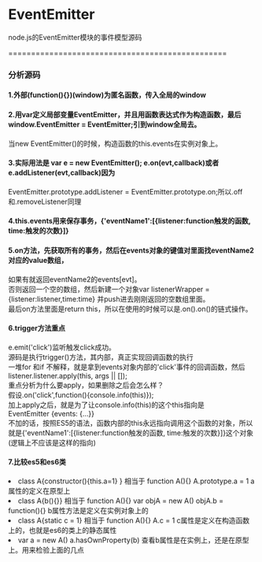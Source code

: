# EventEmitter
node.js的EventEmitter模块的事件模型源码

================================================
### 分析源码

#### 1.外部(function(){})(window)为匿名函数，传入全局的window

#### 2.用var定义局部变量EventEmitter，并且用函数表达式作为构造函数，最后window.EventEmitter = EventEmitter;引到window全局去。
当new EventEmitter()的时候，构造函数的this.events在实例对象上。

#### 3.实际用法是  var e = new EventEmitter();  e.on(evt,callback)或者e.addListener(evt,callback)因为
EventEmitter.prototype.addListener = EventEmitter.prototype.on;所以.off和.removeListener同理

#### 4.this.events用来保存事务，{'eventName1':[{listener:function触发的函数, time:触发的次数}]}

#### 5.on方法，先获取所有的事务，然后在events对象的键值对里面找eventName2对应的value数组，
如果有就返回eventName2的events[evt]。</br>
否则返回一个空的数组，然后新建一个对象var listenerWrapper = {listener:listener,time:time}   并push进去刚刚返回的空数组里面。</br>
最后on方法里面是return this，所以在使用的时候可以是.on().on()的链式操作。</br>

#### 6.trigger方法<b>重点</b></br>
e.emit('click')监听触发click成功。</br>
源码是执行trigger()方法，其内部，真正实现回调函数的执行</br>
一堆for 和if 不解释，就是拿到events对象内部的'click'事件的回调函数，然后listener.listener.apply(this, args || []);</br>
重点分析为什么要apply，如果删除之后会怎么样？</br>
假设.on('click',function(){console.info(this)});</br>
加上apply之后，就是为了让console.info(this)的这个this指向是EventEmitter {events: {…}}</br>
不加的话，按照ES5的语法，函数内部的this永远指向调用这个函数的对象，所以就是{'eventName1':[{listener:function触发的函数, time:触发的次数}]}这个对象(逻辑上不应该是这样的指向)</br>

#### 7.比较es5和es6类
<li>class A{constructor(){this.a=1} }  相当于  function A(){} A.prototype.a = 1    a属性的定义在原型上</li>
<li>class A{b(){}} 相当于  function A(){} var objA =  new A() objA.b = function(){}   b属性方法是定义在实例对象上的</li>
<li>class A{static c = 1}  相当于  function A(){} A.c = 1   c属性是定义在构造函数上的，也就是es6的类上的静态属性</li>
<li>var a = new A()  a.hasOwnProperty(b) 查看b属性是在实例上，还是在原型上。用来检验上面的几点</li>
